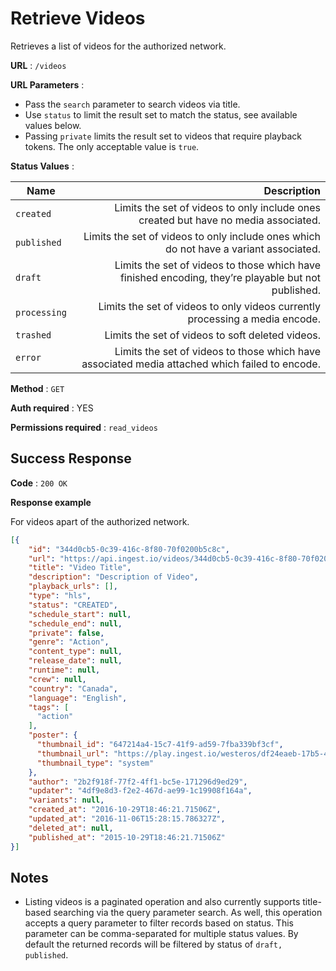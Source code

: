 # Retrieve Videos

Retrieves a list of videos for the authorized network.

**URL** : `/videos`

**URL Parameters** :
  - Pass the `search` parameter to search videos via title.
  - Use `status` to limit the result set to match the status, see available values below.
  - Passing `private` limits the result set to videos that require playback tokens. The only acceptable value is `true`.

**Status Values** :

| Name         | Description                                                                                         |
| ------------ | ---------------------------------------------------------------------------------------------------:|
| `created`    | Limits the set of videos to only include ones created but have no media associated.                 |
| `published`  | Limits the set of videos to only include ones which do not have a variant associated.               |
| `draft`      | Limits the set of videos to those which have finished encoding, they’re playable but not published. |
| `processing` | Limits the set of videos to only videos currently processing a media encode.                        |
| `trashed`    | Limits the set of videos to soft deleted videos.                                                    |
| `error`      | Limits the set of videos to those which have associated media attached which failed to encode.      |

**Method** : `GET`

**Auth required** : YES

**Permissions required** : `read_videos`

## Success Response

**Code** : `200 OK`

**Response example**

For videos apart of the authorized network.

```json
[{
    "id": "344d0cb5-0c39-416c-8f80-70f0200b5c8c",
    "url": "https://api.ingest.io/videos/344d0cb5-0c39-416c-8f80-70f0200b5c8c",
    "title": "Video Title",
    "description": "Description of Video",
    "playback_urls": [],
    "type": "hls",
    "status": "CREATED",
    "schedule_start": null,
    "schedule_end": null,
    "private": false,
    "genre": "Action",
    "content_type": null,
    "release_date": null,
    "runtime": null,
    "crew": null,
    "country": "Canada",
    "language": "English",
    "tags": [
      "action"
    ],
    "poster": {
      "thumbnail_id": "647214a4-15c7-41f9-ad59-7fba339bf3cf",
      "thumbnail_url": "https://play.ingest.io/westeros/df24eaeb-17b5-49d1-84af-2ac58f99a0e6/poster.jpg",
      "thumbnail_type": "system"
    },
    "author": "2b2f918f-77f2-4ff1-bc5e-171296d9ed29",
    "updater": "4df9e8d3-f2e2-467d-ae99-1c19908f164a",
    "variants": null,
    "created_at": "2016-10-29T18:46:21.71506Z",
    "updated_at": "2016-11-06T15:28:15.786327Z",
    "deleted_at": null,
    "published_at": "2015-10-29T18:46:21.71506Z"
}]
```

## Notes

* Listing videos is a paginated operation and also currently supports title-based searching via the query parameter search. As well, this operation accepts a query parameter to filter records based on status. This parameter can be comma-separated for multiple status values. By default the returned records will be filtered by status of `draft, published`.
